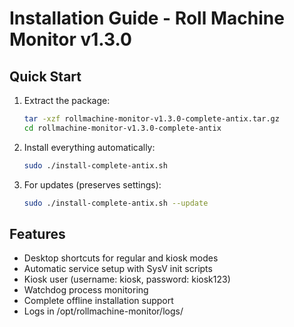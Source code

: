 # Installation Guide - Roll Machine Monitor v1.3.0 
 
## Quick Start 
 
1. Extract the package: 
   ```bash 
   tar -xzf rollmachine-monitor-v1.3.0-complete-antix.tar.gz 
   cd rollmachine-monitor-v1.3.0-complete-antix 
   ``` 
 
2. Install everything automatically: 
   ```bash 
   sudo ./install-complete-antix.sh 
   ``` 
 
3. For updates (preserves settings): 
   ```bash 
   sudo ./install-complete-antix.sh --update 
   ``` 
 
## Features 
 
- Desktop shortcuts for regular and kiosk modes 
- Automatic service setup with SysV init scripts 
- Kiosk user (username: kiosk, password: kiosk123) 
- Watchdog process monitoring 
- Complete offline installation support 
- Logs in /opt/rollmachine-monitor/logs/ 
